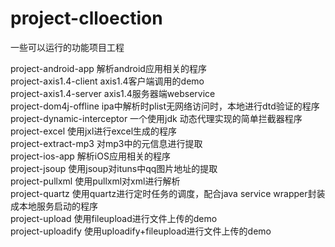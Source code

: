 project-clloection
==================

一些可以运行的功能项目工程

project-android-app 		解析android应用相关的程序</br>
project-axis1.4-client		axis1.4客户端调用的demo</br>
project-axis1.4-server		axis1.4服务器端webservice</br>
project-dom4j-offline		ipa中解析时plist无网络访问时，本地进行dtd验证的程序</br>
project-dynamic-interceptor	一个使用jdk 动态代理实现的简单拦截器程序</br>
project-excel				使用jxl进行excel生成的程序</br>
project-extract-mp3			对mp3中的元信息进行提取</br>
project-ios-app				解析iOS应用相关的程序</br>
project-jsoup				使用jsoup对ituns中qq图片地址的提取</br>
project-pullxml				使用pullxml对xml进行解析</br>
project-quartz				使用quartz进行定时任务的调度，配合java service wrapper封装成本地服务启动的程序</br>
project-upload				使用fileupload进行文件上传的demo</br>
project-uploadify			使用uploadify+fileupload进行文件上传的demo</br>

